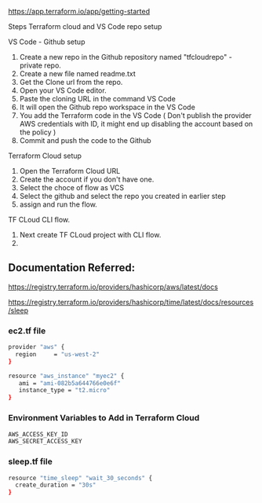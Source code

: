 https://app.terraform.io/app/getting-started

Steps Terraform cloud and VS Code repo setup

VS Code - Github setup

1) Create a new repo in the Github repository named "tfcloudrepo" - private repo.
2) Create a new file named readme.txt
3) Get the Clone url from the repo.
4) Open your VS Code editor.
5) Paste the cloning URL in the command VS Code
6) It will open the Github repo workspace in the VS Code
7) You add the Terraform code in the VS Code ( Don't publish the provider AWS credentials with ID, it might end up disabling the account based on the policy )
8) Commit and push the code to the Github

Terraform Cloud setup

1) Open the Terraform Cloud URL
2) Create the account if you don't have one.
3) Select the choce of flow as VCS
4) Select the github and select the repo you created in earlier step
5) assign and run the flow.

TF CLoud CLI flow.
1) Next create TF CLoud project with CLI flow.
2) 














## Documentation Referred:

https://registry.terraform.io/providers/hashicorp/aws/latest/docs

https://registry.terraform.io/providers/hashicorp/time/latest/docs/resources/sleep


### ec2.tf file

```sh
provider "aws" {
  region     = "us-west-2"
}

resource "aws_instance" "myec2" {
   ami = "ami-082b5a644766e0e6f"
   instance_type = "t2.micro"
}
```
### Environment Variables to Add in Terraform Cloud
```sh
AWS_ACCESS_KEY_ID
AWS_SECRET_ACCESS_KEY
```
### sleep.tf file
```sh
resource "time_sleep" "wait_30_seconds" {
  create_duration = "30s"
}
```

